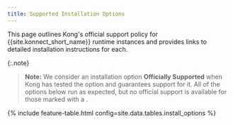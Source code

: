 ```yaml
---
title: Supported Installation Options
---
```


This page outlines Kong's official support policy for {{site.konnect_short_name}} runtime instances
and provides links to detailed installation instructions for each.

{:.note}
> **Note:** We consider an installation option **Officially Supported** when Kong has tested the option and guarantees support for it.
All of the options below run as expected, but no official support is available for those marked with a <i class="fa fa-times" style="color: #d44324; opacity: 50%"></i>.

{% include feature-table.html config=site.data.tables.install_options %}
